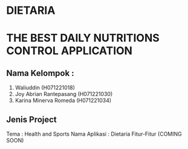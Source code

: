 # DIETARIA
# THE BEST DAILY NUTRITIONS CONTROL APPLICATION 

## Nama Kelompok : 
1) Waliuddin (H071221018)
2) Joy Abrian Rantepasang (H071221030)
3) Karina Minerva Romeda (H071221034)

## Jenis Project
Tema          : Health and Sports
Nama Aplikasi : Dietaria
Fitur-Fitur (COMING SOON)
